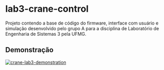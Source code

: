 # lab3-crane-control

Projeto contendo a base de código do firmware, interface com usuário e simulação desenvolvido pelo grupo A para a disciplina de Laboratório de Engenharia de Sistemas 3 pela UFMG.

## Demonstração
[![crane-lab3-demonstration](https://img.youtube.com/vi/8QmyXK5ALgM/0.jpg)](https://youtu.be/8QmyXK5ALgM "Guindaste - Lab 3")
